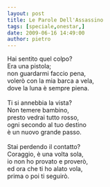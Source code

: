 ```yaml
---
layout: post
title: Le Parole Dell'Assassino
tags: [speciale,onestar,]
date: 2009-06-16 14:49:00
author: pietro
---
```

Hai sentito quel colpo?<br/>Era una pistola;<br/>non guardarmi faccio pena,<br/>volerò con la mia barca a vela,<br/>dove la luna è sempre piena.<br/><br/>Ti si annebbia la vista?<br/>Non temere bambino,<br/>presto vedrai tutto rosso,<br/>ogni secondo al tuo destino<br/>è un nuovo grande passo.<br/><br/>Stai perdendo il contatto?<br/>Coraggio, è una volta sola,<br/>io non ho provato e proverò,<br/>ed ora che ti ho alato vola,<br/>prima o poi ti seguirò.
